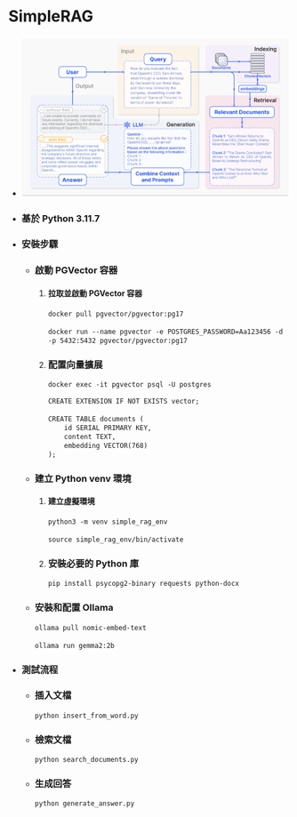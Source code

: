 SimpleRAG
=====
* ### ![image](https://raw.githubusercontent.com/GitHub-WeiChiang/main/refs/heads/main/SimpleRAG/rag_case.png)
* ### 基於 Python 3.11.7
* ### 安裝步驟
    * ### 啟動 PGVector 容器
        1. #### 拉取並啟動 PGVector 容器
            ```
            docker pull pgvector/pgvector:pg17

            docker run --name pgvector -e POSTGRES_PASSWORD=Aa123456 -d -p 5432:5432 pgvector/pgvector:pg17
            ```
        2. ### 配置向量擴展
            ```
            docker exec -it pgvector psql -U postgres
            ```
            ```
            CREATE EXTENSION IF NOT EXISTS vector;
            
            CREATE TABLE documents (
                id SERIAL PRIMARY KEY,
                content TEXT,
                embedding VECTOR(768)
            );
            ```
    * ### 建立 Python venv 環境
        1. #### 建立虛擬環境
            ```
            python3 -m venv simple_rag_env

            source simple_rag_env/bin/activate
            ```
        2. ### 安裝必要的 Python 庫
            ```
            pip install psycopg2-binary requests python-docx
            ```
    * ### 安裝和配置 Ollama
        ```
        ollama pull nomic-embed-text

        ollama run gemma2:2b
        ```
* ### 測試流程
    * ### 插入文檔
        ```
        python insert_from_word.py
        ```
    * ### 檢索文檔
        ```
        python search_documents.py
        ```
    * ### 生成回答
        ```
        python generate_answer.py
        ```
<br />
